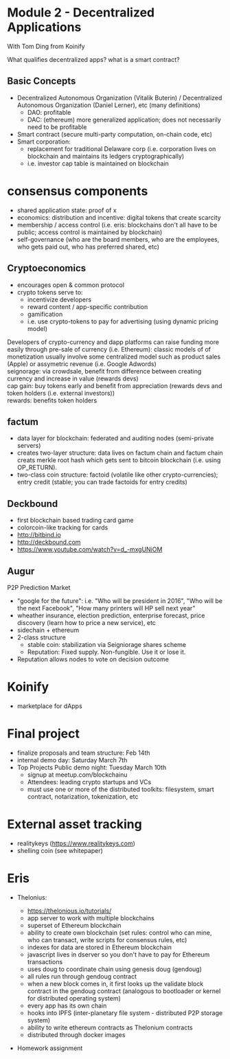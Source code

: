 # Module 2 - Decentralized Applications

With Tom Ding from Koinify

What qualifies decentralized apps? what is a smart contract?

## Basic Concepts
* Decentralized Autonomous Organization (Vitalik Buterin) / Decentralized Autonomous Organization (Daniel Lerner), etc (many definitions)
  * DAO: profitable
  * DAC: (ethereum) more generalized application; does not necessarily need to be profitable
* Smart contract (secure multi-party computation, on-chain code, etc)
* Smart corporation:
  * replacement for traditional Delaware corp (i.e. corporation lives on blockchain and maintains its ledgers cryptographically)
  * i.e. investor cap table is maintained on blockchain

# consensus components
* shared application state: proof of x
* economics: distribution and incentive: digital tokens that create scarcity
* membership / access control (i.e. eris: blockchains don't all have to be public; access control is maintained by blockchain)
* self-governance (who are the board members, who are the employees, who gets paid out, who has preferred shared, etc)


## Cryptoeconomics
* encourages open & common protocol
* crypto tokens serve to:
  * incentivize developers
  * reward content / app-specific contribution
  * gamification
  * i.e. use crypto-tokens to pay for advertising (using dynamic pricing model)

Developers of crypto-currency and dapp platforms can raise funding more easily through pre-sale of currency (i.e. Ethereum):
classic models of of monetization usually involve some centralized model such as product sales (Apple) or assymetric revenue (i.e. Google Adwords)  
seignorage: via crowdsale, benefit from difference between creating currency and increase in value (rewards devs)  
cap gain: buy tokens early and benefit from appreciation (rewards devs and token holders (i.e. external investors))  
rewards: benefits token holders

## factum
* data layer for blockchain: federated and auditing nodes (semi-private servers)  
* creates two-layer structure: data lives on factum chain and factum chain creats merkle root hash which gets sent to bitcoin blockchain (i.e. using OP_RETURN).
* two-class coin structure: factoid (volatile like other crypto-currencies); entry credit (stable; you can trade factoids for entry credits)

## Deckbound
* first blockchain based trading card game
* colorcoin-like tracking for cards
* http://bitbind.io
* http://deckbound.com
* https://www.youtube.com/watch?v=d_-mxgUNiOM

## Augur
P2P Prediction Market
* "google for the future": i.e. "Who will be president in 2016", "Who will be the next Facebook", "How many printers will HP sell next year"
* wheather insurance, election prediction, enterprise forecast, price discovery (learn how to price a new service), etc
* sidechain + ethereum
* 2-class structure
  * stable coin: stabilization via Seigniorage shares scheme
  * Reputation: Fixed supply. Non-fungible. Use it or lose it.
* Reputation allows nodes to vote on decision outcome



# Koinify

* marketplace for dApps

# Final project
* finalize proposals and team structure: Feb 14th
* internal demo day: Saturday March 7th
* Top Projects Public demo night: Tuesday March 10th
  * signup at meetup.com/blockchainu
  * Attendees: leading crypto startups and VCs
  * must use one or more of the distributed toolkits: filesystem, smart contract, notarization, tokenization, etc

# External asset tracking
* realitykeys (https://www.realitykeys.com)
* shelling coin (see whitepaper)


# Eris

* Thelonius: 
  * https://thelonious.io/tutorials/
  * app server to work with multiple blockchains
  * superset of Ethereum blockchain
  * ability to create own blockchain (set rules: control who can mine, who can transact, write scripts for consensus rules, etc)
  * indexes for data are stored in Ethereum blockchain 
  * javascript lives in dserver so you don't have to pay for Ethereum transactions
  * uses doug to coordinate chain using genesis doug (gendoug)
  * all rules run through gendoug contract
  * when a new block comes in, it first looks up the validate block contract in the gendoug contract (analogous to bootloader or kernel for distributed operating system)
  * every app has its own chain
  * hooks into IPFS (inter-planetary file system - distributed P2P storage system)
  * ability to write ethereum contracts as Thelonium contracts
  * distributed through docker images

* Homework assignment



